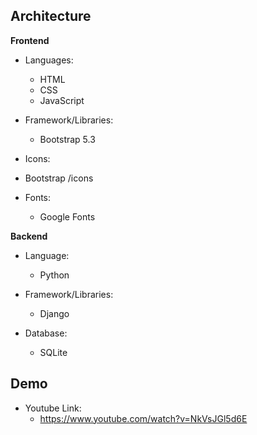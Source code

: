 ## Architecture

**Frontend**

- Languages:
  - HTML
  - CSS
  - JavaScript

- Framework/Libraries:
  - Bootstrap 5.3

 - Icons:
  - Bootstrap /icons

- Fonts:
  - Google Fonts

**Backend**

- Language:
  - Python

- Framework/Libraries:
  - Django

- Database:
  - SQLite

## Demo

- Youtube Link:
  - https://www.youtube.com/watch?v=NkVsJGl5d6E

